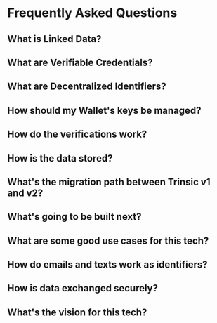 # Frequently Asked Questions

## What is Linked Data? 

## What are Verifiable Credentials? 

## What are Decentralized Identifiers? 

## How should my Wallet's keys be managed? 

## How do the verifications work? 

## How is the data stored? 

## What's the migration path between Trinsic v1 and v2?

## What's going to be built next?

## What are some good use cases for this tech?

## How do emails and texts work as identifiers?

## How is data exchanged securely? 

## What's the vision for this tech? 

